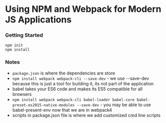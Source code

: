 # Using NPM and Webpack for Modern JS Applications

### Getting Started

```
npm init
npm install 
```

### Notes 
- `package.json` is where the dependencies are store
- `npm install webpack webpack-cli --save-dev` - we use --save-dev because this is just a tool for building it, its not part of the application 
- babel takes your ES6 code and makes its ES5 compatible for all browsers 
- `npm install webpack webpack-cli babel-loader babel-core babel-preset-es2015-native-modules --save-dev` - you may be able to use babel-present-env now that we are in webpack4
- scripts in package.json file is where we add customized cmd line scripts 